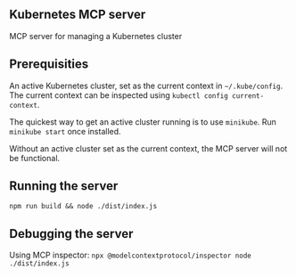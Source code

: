 ## Kubernetes MCP server

MCP server for managing a Kubernetes cluster 

## Prerequisities

An active Kubernetes cluster, set as the current context in `~/.kube/config`. The current context can be inspected using `kubectl config current-context`.

The quickest way to get an active cluster running is to use `minikube`. Run `minikube start` once installed.

Without an active cluster set as the current context, the MCP server will not be functional. 

## Running the server

`npm run build && node ./dist/index.js`

## Debugging the server

Using MCP inspector: `npx @modelcontextprotocol/inspector node ./dist/index.js`
